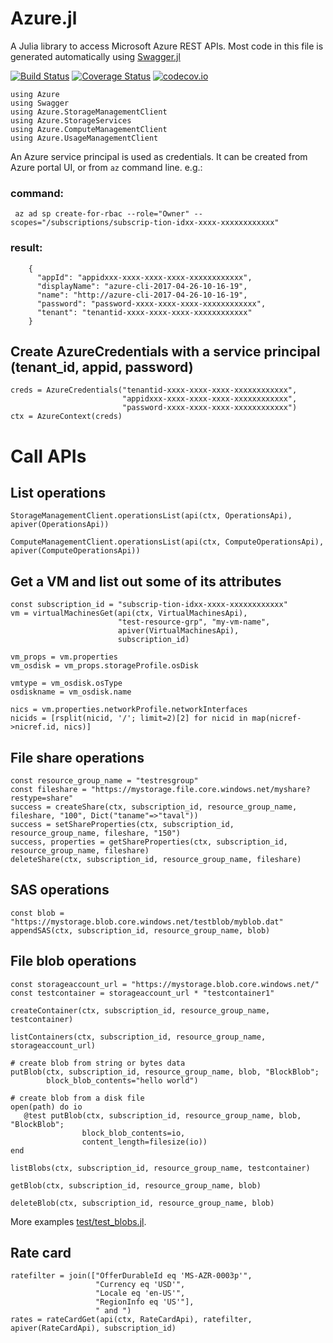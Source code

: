 # Azure.jl

A Julia library to access Microsoft Azure REST APIs. Most code in this file is generated automatically using [Swagger.jl](https://github.com/JuliaComputing/Swagger.jl)

[![Build Status](https://travis-ci.org/JuliaComputing/Azure.jl.svg?branch=master)](https://travis-ci.org/JuliaComputing/Azure.jl)
[![Coverage Status](https://coveralls.io/repos/JuliaComputing/Azure.jl/badge.svg?branch=master&service=github)](https://coveralls.io/github/JuliaComputing/Azure.jl?branch=master)
[![codecov.io](http://codecov.io/github/JuliaComputing/Azure.jl/coverage.svg?branch=master)](http://codecov.io/github/JuliaComputing/Azure.jl?branch=master)

```
using Azure
using Swagger
using Azure.StorageManagementClient
using Azure.StorageServices
using Azure.ComputeManagementClient
using Azure.UsageManagementClient
```


 An Azure service principal is used as credentials.
 It can be created from Azure portal UI, or from `az` command line. e.g.:

### command:

`  az ad sp create-for-rbac --role="Owner" --scopes="/subscriptions/subscrip-tion-idxx-xxxx-xxxxxxxxxxxx" `

### result:

```
    {
      "appId": "appidxxx-xxxx-xxxx-xxxx-xxxxxxxxxxxx",
      "displayName": "azure-cli-2017-04-26-10-16-19",
      "name": "http://azure-cli-2017-04-26-10-16-19",
      "password": "password-xxxx-xxxx-xxxx-xxxxxxxxxxxx",
      "tenant": "tenantid-xxxx-xxxx-xxxx-xxxxxxxxxxxx"
    }
```

## Create AzureCredentials with a service principal (tenant_id, appid, password)

```
creds = AzureCredentials("tenantid-xxxx-xxxx-xxxx-xxxxxxxxxxxx", 
                         "appidxxx-xxxx-xxxx-xxxx-xxxxxxxxxxxx", 
                         "password-xxxx-xxxx-xxxx-xxxxxxxxxxxx")
ctx = AzureContext(creds)
```

# Call APIs

## List operations

```
StorageManagementClient.operationsList(api(ctx, OperationsApi), apiver(OperationsApi))

ComputeManagementClient.operationsList(api(ctx, ComputeOperationsApi), apiver(ComputeOperationsApi))
```

## Get a VM and list out some of its attributes

```
const subscription_id = "subscrip-tion-idxx-xxxx-xxxxxxxxxxxx"
vm = virtualMachinesGet(api(ctx, VirtualMachinesApi), 
                        "test-resource-grp", "my-vm-name", 
                        apiver(VirtualMachinesApi), 
                        subscription_id)

vm_props = vm.properties
vm_osdisk = vm_props.storageProfile.osDisk

vmtype = vm_osdisk.osType
osdiskname = vm_osdisk.name

nics = vm.properties.networkProfile.networkInterfaces
nicids = [rsplit(nicid, '/'; limit=2)[2] for nicid in map(nicref->nicref.id, nics)]
```

## File share operations

```
const resource_group_name = "testresgroup"
const fileshare = "https://mystorage.file.core.windows.net/myshare?restype=share"
success = createShare(ctx, subscription_id, resource_group_name, fileshare, "100", Dict("taname"=>"taval"))
success = setShareProperties(ctx, subscription_id, resource_group_name, fileshare, "150")
success, properties = getShareProperties(ctx, subscription_id, resource_group_name, fileshare)
deleteShare(ctx, subscription_id, resource_group_name, fileshare)
```

## SAS operations

```
const blob = "https://mystorage.blob.core.windows.net/testblob/myblob.dat"
appendSAS(ctx, subscription_id, resource_group_name, blob)
```

## File blob operations

```
const storageaccount_url = "https://mystorage.blob.core.windows.net/"
const testcontainer = storageaccount_url * "testcontainer1"

createContainer(ctx, subscription_id, resource_group_name, testcontainer)

listContainers(ctx, subscription_id, resource_group_name, storageaccount_url)

# create blob from string or bytes data
putBlob(ctx, subscription_id, resource_group_name, blob, "BlockBlob";
        block_blob_contents="hello world")

# create blob from a disk file
open(path) do io
   @test putBlob(ctx, subscription_id, resource_group_name, blob, "BlockBlob";
                block_blob_contents=io,
                content_length=filesize(io))
end

listBlobs(ctx, subscription_id, resource_group_name, testcontainer)

getBlob(ctx, subscription_id, resource_group_name, blob)

deleteBlob(ctx, subscription_id, resource_group_name, blob)
```

More examples [test/test_blobs.jl](here).

## Rate card

```
ratefilter = join(["OfferDurableId eq 'MS-AZR-0003p'",
                   "Currency eq 'USD'",
                   "Locale eq 'en-US'",
                   "RegionInfo eq 'US'"],
                   " and ")
rates = rateCardGet(api(ctx, RateCardApi), ratefilter, apiver(RateCardApi), subscription_id)
```
